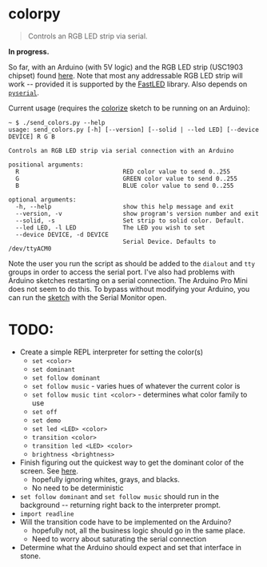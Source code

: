 # colorpy
> Controls an RGB LED strip via serial.

**In progress.**

So far, with an Arduino (with 5V logic) and the RGB LED strip (USC1903 chipset) found [here](https://moderndevice.com/product/serial-rgb-led-strips-ucs1903/). Note that most any addressable RGB LED strip will work -- provided it is supported by the [FastLED](https://github.com/FastLED/FastLED) library. Also depends on [`pyserial`](https://github.com/pyserial/pyserial).

Current usage (requires the [colorize](colorize) sketch to be running on an Arduino):

```
~ $ ./send_colors.py --help
usage: send_colors.py [-h] [--version] [--solid | --led LED] [--device DEVICE] R G B

Controls an RGB LED strip via serial connection with an Arduino

positional arguments:
  R                             RED color value to send 0..255
  G                             GREEN color value to send 0..255
  B                             BLUE color value to send 0..255

optional arguments:
  -h, --help                    show this help message and exit
  --version, -v                 show program's version number and exit
  --solid, -s                   Set strip to solid color. Default.
  --led LED, -l LED             The LED you wish to set
  --device DEVICE, -d DEVICE
                                Serial Device. Defaults to /dev/ttyACM0
```

Note the user you run the script as should be added to the `dialout` and `tty` groups in order to access the serial port. I've also had problems with Arduino sketches restarting on a serial connection. The Arduino Pro Mini does not seem to do this. To bypass without modifying your Arduino, you can run the [sketch](colorize) with the Serial Monitor open.

# TODO:
* Create a simple REPL interpreter for setting the color(s)
    - `set <color>`
    - `set dominant`
    - `set follow dominant`
    - `set follow music` - varies hues of whatever the current color is
    - `set follow music tint <color>` - determines what color family to use
    - `set off`
    - `set demo`
    - `set led <LED> <color>`
    - `transition <color>`
    - `transition led <LED> <color>`
    - `brightness <brightness>`
* Finish figuring out the quickest way to get the dominant color of the screen. See [here](colors).
    - hopefully ignoring whites, grays, and blacks.
    - No need to be deterministic
* `set follow dominant` and `set follow music` should run in the background -- returning right back to the interpreter prompt.
* `import readline`
* Will the transition code have to be implemented on the Arduino?
    - hopefully not, all the business logic should go in the same place.
    - Need to worry about saturating the serial connection
* Determine what the Arduino should expect and set that interface in stone.
